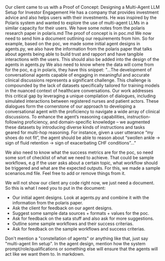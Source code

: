Our client came to us with a Proof of Concept: Designing a Multi-Agent LLM Setup for Investor Engagement
He has a company that provides investment advice and also helps users with their investments.
He was inspired by the Polaris system and wanted to explore the use of multi-agent LLMs in a similar capacity for their users.
We have some notes from the polaris research paper in polaris.md
The proof of concept is in poc.md
We now need to send him a document outlining our requirements from him. So for example, based on the poc, we made some initial agent designs in agents.py, we also have the information from the polaris paper that talks about agents being able to build trust and rapport and have tangible interactions with the users. This should also be added into the design of the agents in agents.py
We also need to know where the data will come from for the poc, e.g in polaris, they have this snippet: "...The development of conversational agents capable of engaging in meaningful and accurate clinical discussions represents a significant challenge. This challenge is compounded by the lack of datasets specifically tailored for training models in the nuanced context of healthcare conversations. Our work addresses this critical gap by leveraging a unique compilation of dialogues, including simulated interactions between registered nurses and patient actors. These dialogues form the cornerstone of our approach to developing a conversational agent with the proficiency to navigate a wide array of clinical discussions. To enhance the agent’s reasoning capabilities, instruction-following proficiency, and domain-specific knowledge – we augmented these datasets by introducing diverse kinds of instructions and tasks geared for multi-hop reasoning. For instance, given a user utterance “my shoes do not fit”, the agent should be able to reason about “swollen ankle → sign of fluid retention → sign of exacerbating CHF conditions”..."

We also need to know what the success metrics are for the poc, so need some sort of checklist of what we need to achieve. That could be sample workflows, e.g if the user asks about a certain topic, what workflow should be triggered and what are the expected outputs. For this, we made a sample scenarios.md file. Feel free to add or remove things from it.

We will not show our client any code right now, we just need a document.
So this is what I need you to put in the document:
- Our initial agent designs. Look at agents.py and combine it with the information from the polaris paper.
- Ask the client for feedback on our agent designs.
- Suggest some sample data sources + formats + values for the poc.
- Ask for feedback on the sata stuff and also ask for more suggestions.
- Outline some sample workflows and their success criterias.
- Ask for feedback on the sample workflows and success criterias.

Don't mention a "constellation of agents" or anything like that, just say "multi-agent llm setup".
In the agent design, mention how the system prompt/role/qualifications or something else will ensure that the agents will act like we want them to.
In markdown.